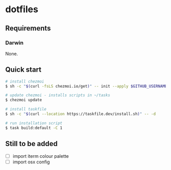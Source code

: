dotfiles
========

Requirements
------------
### Darwin
None.

Quick start
-----------
``` bash
# install chezmoi
$ sh -c "$(curl -fsLS chezmoi.io/get)" -- init --apply $GITHUB_USERNAME

# update chezmoi - installs scripts in ~/tasks
$ chezmoi update

# install taskfile
$ sh -c "$(curl --location https://taskfile.dev/install.sh)" -- -d

# run installation script
$ task build:default -C 1
```


Still to be added
-----------------
- [ ] import iterm colour palette
- [ ] import osx config
